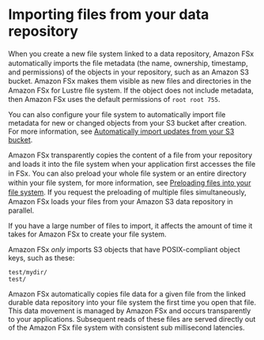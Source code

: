 # Importing files from your data repository<a name="importing-files"></a>

 When you create a new ﬁle system linked to a data repository, Amazon FSx automatically imports the ﬁle metadata \(the name, ownership, timestamp, and permissions\) of the objects in your repository, such as an Amazon S3 bucket\. Amazon FSx makes them visible as new ﬁles and directories in the Amazon FSx for Lustre ﬁle system\. If the object does not include metadata, then Amazon FSx uses the default permissions of `root root 755`\.

You can also configure your file system to automatically import file metadata for new or changed objects from your S3 bucket after creation\. For more information, see [Automatically import updates from your S3 bucket](autoimport-data-repo.md)\.

Amazon FSx transparently copies the content of a file from your repository and loads it into the ﬁle system when your application first accesses the file in FSx\. You can also preload your whole ﬁle system or an entire directory within your ﬁle system, for more information, see [Preloading files into your file system](preload-file-contents-hsm.md)\. If you request the preloading of multiple ﬁles simultaneously, Amazon FSx loads your ﬁles from your Amazon S3 data repository in parallel\.

If you have a large number of files to import, it affects the amount of time it takes for Amazon FSx to create your file system\.

 Amazon FSx *only* imports S3 objects that have POSIX\-compliant object keys, such as these:

```
test/mydir/ 
test/
```

Amazon FSx automatically copies file data for a given file from the linked durable data repository into your file system the first time you open that file\. This data movement is managed by Amazon FSx and occurs transparently to your applications\. Subsequent reads of these files are served directly out of the Amazon FSx file system with consistent sub millisecond latencies\.